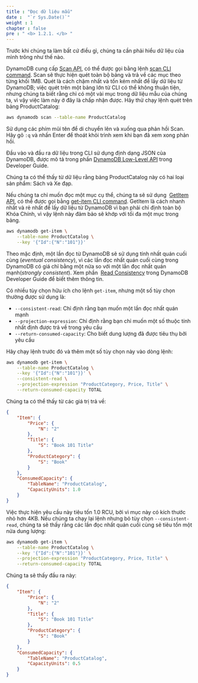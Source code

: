 ```yaml
---
title : "Đọc dữ liệu mẫu"
date :  "`r Sys.Date()`" 
weight : 1 
chapter : false
pre : " <b> 1.2.1. </b> "
---
```



Trước khi chúng ta làm bất cứ điều gì, chúng ta cần phải hiểu dữ liệu của mình trông như thế nào.

DynamoDB cung cấp [Scan API](https://docs.aws.amazon.com/amazondynamodb/latest/APIReference/API_Scan.html), có thể được gọi bằng lệnh [scan CLI command](https://docs.aws.amazon.com/cli/latest/reference/dynamodb/scan.html). Scan sẽ thực hiện quét toàn bộ bảng và trả về các mục theo từng khối 1MB. Quét là cách chậm nhất và tốn kém nhất để lấy dữ liệu từ DynamoDB; việc quét trên một bảng lớn từ CLI có thể không thuận tiện, nhưng chúng ta biết rằng chỉ có một vài mục trong dữ liệu mẫu của chúng ta, vì vậy việc làm này ở đây là chấp nhận được. Hãy thử chạy lệnh quét trên bảng ProductCatalog:

```bash
aws dynamodb scan --table-name ProductCatalog
```

Sử dụng các phím mũi tên để di chuyển lên và xuống qua phản hồi Scan. Hãy gõ `:q` và nhấn Enter để thoát khỏi trình xem khi bạn đã xem xong phản hồi.

Đầu vào và đầu ra dữ liệu trong CLI sử dụng định dạng JSON của DynamoDB, được mô tả trong phần [DynamoDB Low-Level API](https://docs.aws.amazon.com/amazondynamodb/latest/developerguide/Programming.LowLevelAPI.html) trong Developer Guide.

Chúng ta có thể thấy từ dữ liệu rằng bảng ProductCatalog này có hai loại sản phẩm: Sách và Xe đạp.

Nếu chúng ta chỉ muốn đọc một mục cụ thể, chúng ta sẽ sử dụng  [GetItem API](https://docs.aws.amazon.com/amazondynamodb/latest/APIReference/API_GetItem.html), có thể được gọi bằng [get-item CLI command](https://docs.aws.amazon.com/cli/latest/reference/dynamodb/get-item.html). GetItem là cách nhanh nhất và rẻ nhất để lấy dữ liệu từ DynamoDB vì bạn phải chỉ định toàn bộ Khóa Chính, vì vậy lệnh này đảm bảo sẽ khớp với tối đa một mục trong bảng.

```bash
aws dynamodb get-item \
    --table-name ProductCatalog \
    --key '{"Id":{"N":"101"}}'
```

Theo mặc định, một lần đọc từ DynamoDB sẽ sử dụng tính nhất quán cuối cùng (_eventual consistency_), vì các lần đọc nhất quán cuối cùng trong DynamoDB có giá chỉ bằng một nửa so với một lần đọc nhất quán mạnh(*strongly consistent*). Xem phần  [Read Consistency](https://docs.aws.amazon.com/amazondynamodb/latest/developerguide/HowItWorks.ReadConsistency.html) trong DynamoDB Developer Guide để biết thêm thông tin.

Có nhiều tùy chọn hữu ích cho lệnh `get-item`, nhưng một số tùy chọn thường được sử dụng là:

- `--consistent-read`: Chỉ định rằng bạn muốn một lần đọc nhất quán mạnh
- `--projection-expression`: Chỉ định rằng bạn chỉ muốn một số thuộc tính nhất định được trả về trong yêu cầu
- `--return-consumed-capacity`: Cho biết dung lượng đã được tiêu thụ bởi yêu cầu

Hãy chạy lệnh trước đó và thêm một số tùy chọn này vào dòng lệnh:

```bash
aws dynamodb get-item \
    --table-name ProductCatalog \
    --key '{"Id":{"N":"101"}}' \
    --consistent-read \
    --projection-expression "ProductCategory, Price, Title" \
    --return-consumed-capacity TOTAL
```

Chúng ta có thể thấy từ các giá trị trả về:

```json
{
    "Item": {
        "Price": {
            "N": "2"
        },
        "Title": {
            "S": "Book 101 Title"
        },
        "ProductCategory": {
            "S": "Book"
        }
    },
    "ConsumedCapacity": {
        "TableName": "ProductCatalog",
        "CapacityUnits": 1.0
    }
}
```

Việc thực hiện yêu cầu này tiêu tốn 1.0 RCU, bởi vì mục này có kích thước nhỏ hơn 4KB. Nếu chúng ta chạy lại lệnh nhưng bỏ tùy chọn `--consistent-read`, chúng ta sẽ thấy rằng các lần đọc nhất quán cuối cùng sẽ tiêu tốn một nửa dung lượng:

```bash
aws dynamodb get-item \
    --table-name ProductCatalog \
    --key '{"Id":{"N":"101"}}' \
    --projection-expression "ProductCategory, Price, Title" \
    --return-consumed-capacity TOTAL
```

Chúng ta sẽ thấy đầu ra này:

```json
{
    "Item": {
        "Price": {
            "N": "2"
        },
        "Title": {
            "S": "Book 101 Title"
        },
        "ProductCategory": {
            "S": "Book"
        }
    },
    "ConsumedCapacity": {
        "TableName": "ProductCatalog",
        "CapacityUnits": 0.5
    }
}

